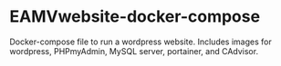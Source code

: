 # EAMVwebsite-docker-compose
Docker-compose file to run a wordpress website. Includes images for wordpress, PHPmyAdmin, MySQL server, portainer, and CAdvisor.
